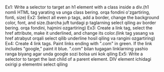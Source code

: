 Ex1: Write a selector to target an h1 element with a class inside a div.(h1 nomli HTML tag yarating va unga class bering. orqa fondini o'zgartiring, fonti, size)
Ex2: Select all even p tags, add a border, change the background color, font, and size.(barcha juft turdagi p taglarning select qiling av border bering. orqa fondini, hajmini ozgartiring)
Ex3: Create a link tag, select the href attribute, make it underlined, and change its color.(link tag yasang va href atrabyut orqali select qilib underline hosil qiling va rangini ozgartiring)
Ex4: Create 4 link tags. Paint links ending with ".com" in green. If the link includes "google," paint it blue. ".com" bilan tugagan linklarning yashio ranga biyang agar unda google sozi bolsa uni kok qiling
Ex5: Write a selector to target the last child of a parent element. DIV element ichidagi oxirigi p elementni select qiling